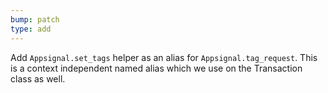 ```yaml
---
bump: patch
type: add
---
```


Add `Appsignal.set_tags` helper as an alias for `Appsignal.tag_request`. This is a context independent named alias which we use on the Transaction class as well.
